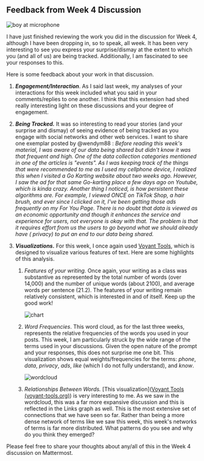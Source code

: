## Feedback from Week 4 Discussion

![boy at microphone](https://images.unsplash.com/photo-1453738773917-9c3eff1db985?q=80&w=1770&auto=format&fit=crop&ixlib=rb-4.0.3&ixid=M3wxMjA3fDB8MHxwaG90by1wYWdlfHx8fGVufDB8fHx8fA%3D%3D)

I have just finished reviewing the work you did in the discussion for Week 4, although I have been dropping in, so to speak, all week. It has been very interesting to see you express your surprise/dismay at the extent to which you (and all of us) are being tracked. Additionally, I am fascinated to see your responses to this.

Here is some feedback about your work in that discussion.

1. ***Engagement/Interaction***. As I said last week, my analyses of your interactions for this week included what you said in your comments/replies to one another. I think that this extension had shed really interesting light on these discussions and your degree of engagement.

2. ***Being Tracked.*** It was so interesting to read your stories (and your surprise and dismay) of seeing evidence of being tracked as you engage with social networks and other web services. I want to share one exemplar posted by @wendym88 : *Before reading this week's material, I was aware of our data being shared but didn't know it was that frequent and high. One of the data collection categories mentioned in one of the articles is "events". As I was keeping track of the things that were recommended to me as I used my cellphone device, I realized this when I visited a Go Karting website about two weeks ago. However, I saw the ad for that same Go-karting place a few days ago on Youtube, which is kinda crazy. Another thing I noticed, is how persistent these algorithms are. For example, I viewed ONCE on TikTok Shop, a hair brush, and ever since I clicked on it, I've been getting those ads frequently on my For You Page. There is no doubt that data is viewed as an economic opportunity and though it enhances the service and experience for users, not everyone is okay with that. The problem is that it requires effort from us the users to go beyond what we should already have ( privacy) to put an end to our data being shared.*

3. ***Visualizations.*** For this week, I once again used [Voyant Tools](https://voyant-tools.org/), which is designed to visualize various features of text. Here are some highlights of this analysis.

   1. *Features of your writing.*  Once again, your writing as a class was substantive as represented by the total number of words (over 14,000) and the number of unique words (about 2100), and average words per sentence (21.2). The features of your writing remain relatively consistent, which is interested in and of itself. Keep up the good work!

      ![chart](https://i.imgur.com/0qYjHER.png)

   2. *Word Frequencies*. This word cloud, as for the last three weeks, represents the relative frequencies of the words you used in your posts. This week, I am particularly struck by the wide range of the terms used in your discussions. Given the open nature of the prompt and your responses, this does not surprise me one bit. This visualization shows equal weights/frequencies for the terms: *phone*, *data*, *privacy*, *ads*, *like* (which I do not fully understand), and *know*. 

      ![wordcloud](https://i.imgur.com/PpZEtRP.png)

   3. *Relationships Between Words.* [This visualization]([Voyant Tools (voyant-tools.org)](https://voyant-tools.org/?corpus=837205f431dbb0b28846b81ada17542e&query=pm&query=hi&query=replies&query=post&query=really&query=nice&query=ads&query=like&query=instagram&query=search&query=pop&query=social&query=time&query=tiktok&query=privacy&query=videos&mode=corpus&context=7&view=CollocatesGraph)) is very interesting to me. As we saw in the wordcloud, this was a far more expansive discussion and this is reflected in the Links graph as well. This is the most extensive set of connections that we have seen so far. Rather than being a more dense network of terms like we saw this week, this week's networks of terms is far more distributed. What patterns do you see and why do you think they emerged?

Please feel free to share your thoughts about any/all of this in the Week 4 discussion on Mattermost.
